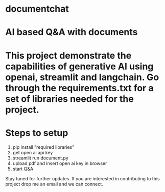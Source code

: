 # documentchat
# AI based Q&A with documents

# This project demonstrate the capabilities of generative AI using openai, streamlit and langchain. Go through the requirements.txt for a set of libraries needed for the project.
# Steps to setup

1. pip install "required libraries"
2. get open ai api key
3. streamlit run document.py
4. upload pdf and insert open ai key in browser
5. start Q&A

Stay tuned for further updates. If you are interested in contributing to this project drop me an email and we can connect. 

